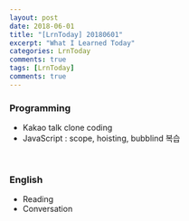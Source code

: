 ```yaml
---
layout: post
date: 2018-06-01
title: "[LrnToday] 20180601"
excerpt: "What I Learned Today"
categories: LrnToday
comments: true
tags: [LrnToday]
comments: true
---
```




### Programming

* Kakao talk clone coding 
* JavaScript : scope, hoisting, bubblind 복습

<br>

### English

* Reading
* Conversation









